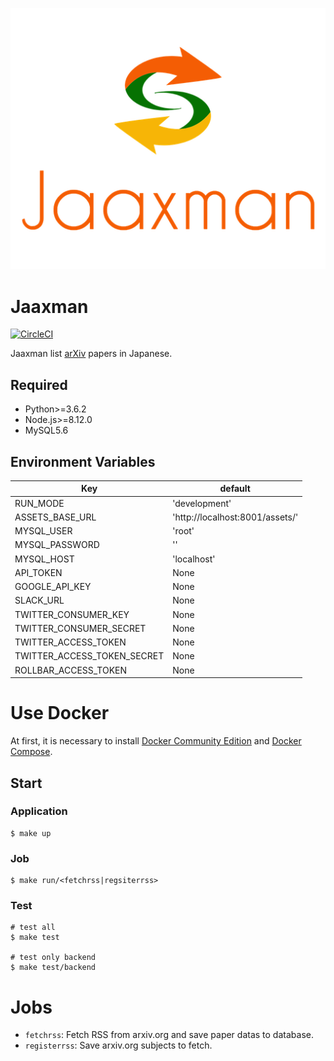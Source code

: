 ![Jaaxman](https://github.com/shirakiya/jaaxman/blob/master/backend/app/static/img/logo_stacked_512.png)

# Jaaxman
[![CircleCI](https://circleci.com/gh/shirakiya/jaaxman/tree/master.svg?style=svg)](https://circleci.com/gh/shirakiya/jaaxman/tree/master)  
  
Jaaxman list [arXiv](https://arxiv.org/) papers in Japanese.

## Required
- Python>=3.6.2
- Node.js>=8.12.0
- MySQL5.6

## Environment Variables
| Key                         | default                         |
|-----------------------------|---------------------------------|
| RUN_MODE                    | 'development'                   |
| ASSETS_BASE_URL             | 'http://localhost:8001/assets/' |
| MYSQL_USER                  | 'root'                          |
| MYSQL_PASSWORD              | ''                              |
| MYSQL_HOST                  | 'localhost'                     |
| API_TOKEN                   | None                            |
| GOOGLE_API_KEY              | None                            |
| SLACK_URL                   | None                            |
| TWITTER_CONSUMER_KEY        | None                            |
| TWITTER_CONSUMER_SECRET     | None                            |
| TWITTER_ACCESS_TOKEN        | None                            |
| TWITTER_ACCESS_TOKEN_SECRET | None                            |
| ROLLBAR_ACCESS_TOKEN        | None                            |


# Use Docker
At first, it is necessary to install [Docker Community Edition](https://www.docker.com/community-edition) and [Docker Compose](https://docs.docker.com/compose/).


## Start
### Application
```
$ make up
```

### Job
```
$ make run/<fetchrss|regsiterrss>
```

### Test
```
# test all
$ make test

# test only backend
$ make test/backend
```


# Jobs
- `fetchrss`: Fetch RSS from arxiv.org and save paper datas to database.
- `registerrss`: Save arxiv.org subjects to fetch.
